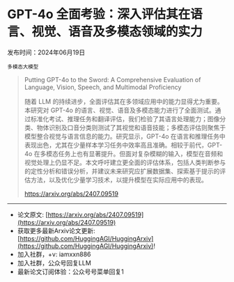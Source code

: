 # GPT-4o 全面考验：深入评估其在语言、视觉、语音及多模态领域的实力
发布时间：2024年06月19日

`多模态大模型`
> Putting GPT-4o to the Sword: A Comprehensive Evaluation of Language, Vision, Speech, and Multimodal Proficiency
>
> 随着 LLM 的持续进步，全面评估其在多领域应用中的能力显得尤为重要。本研究对 GPT-4o 的语言、视觉、语音及多模态能力进行了全面测试。通过标准化考试、推理任务和翻译评估，我们检验了其语言处理能力；图像分类、物体识别及口音分类则测试了其视觉和语音技能；多模态评估则聚焦于模型整合视觉与语言信息的能力。研究显示，GPT-4o 在语言和推理任务中表现出色，尤其在少量样本学习任务中效率高且准确。相较于前代，GPT-4o 在多模态任务上也有显著提升。但面对复杂模糊的输入，模型在音频和视觉处理上仍显不足。本文呼吁建立更全面的评估体系，包括人类判断参与的定性分析和错误分析，并建议未来研究应扩展数据集、探索基于提示的评估方法，以及优化少量学习技术，以提升模型在实际应用中的表现。
>
> https://arxiv.org/abs/2407.09519


<hr />

- 论文原文: [https://arxiv.org/abs/2407.09519](https://arxiv.org/abs/2407.09519)
- 获取更多最新Arxiv论文更新: [https://github.com/HuggingAGI/HuggingArxiv](https://github.com/HuggingAGI/HuggingArxiv)!
- 加入社群，+v: iamxxn886
- 加入社群，公众号回复LLM
- 最新论文订阅体验：公众号号菜单回复1